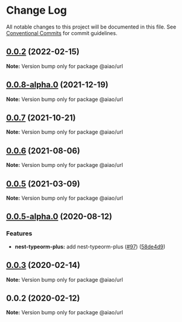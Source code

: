 # Change Log

All notable changes to this project will be documented in this file. See [Conventional Commits](https://conventionalcommits.org) for commit guidelines.

## [0.0.2](https://github.com/aiao-io/aiao/compare/@aiao/url@0.0.7...@aiao/url@0.0.2) (2022-02-15)

**Note:** Version bump only for package @aiao/url

## [0.0.8-alpha.0](https://github.com/aiao-io/aiao/compare/@aiao/url@0.0.5-alpha.0...@aiao/url@0.0.8-alpha.0) (2021-12-19)

**Note:** Version bump only for package @aiao/url

## [0.0.7](https://github.com/aiao-io/aiao/compare/@aiao/url@0.0.5...@aiao/url@0.0.7) (2021-10-21)

**Note:** Version bump only for package @aiao/url

## [0.0.6](https://github.com/aiao-io/aiao/compare/@aiao/url@0.0.5-alpha.0...@aiao/url@0.0.6) (2021-08-06)

**Note:** Version bump only for package @aiao/url

## [0.0.5](https://github.com/aiao-io/aiao/compare/@aiao/url@0.0.5-alpha.0...@aiao/url@0.0.5) (2021-03-09)

**Note:** Version bump only for package @aiao/url

## [0.0.5-alpha.0](https://github.com/aiao-io/aiao/compare/@aiao/url@0.0.3...@aiao/url@0.0.5-alpha.0) (2020-08-12)

### Features

- **nest-typeorm-plus:** add nest-typeorm-plus ([#97](https://github.com/aiao-io/aiao/issues/97)) ([58de4d9](https://github.com/aiao-io/aiao/commit/58de4d9f6595824d86f59d4018ea4065c84f58fa))

## [0.0.3](https://github.com/aiao-io/aiao/compare/@aiao/url@0.0.2...@aiao/url@0.0.3) (2020-02-14)

**Note:** Version bump only for package @aiao/url

## 0.0.2 (2020-02-12)

**Note:** Version bump only for package @aiao/url
